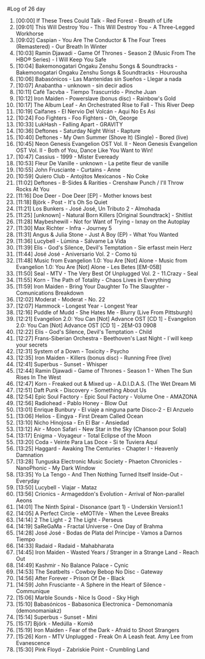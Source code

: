 #Log of 26 day

1. [00:00] If These Trees Could Talk - Red Forest - Breath of Life
1. [09:01] This Will Destroy You - This Will Destroy You - A Three-Legged Workhorse
1. [09:02] Caspian - You Are The Conductor & The Four Trees (Remastered) - Our Breath In Winter
1. [10:03] Ramin Djawadi - Game Of Thrones - Season 2 (Music From The HBO® Series) - I Will Keep You Safe
1. [10:04] Bakemonogatari Ongaku Zenshu Songs & Soundtracks - Bakemonogatari Ongaku Zenshu Songs & Soundtracks - Hourousha
1. [10:06] Babasónicos - Las Mantenidas sin Sueños - Llegar a nada
1. [10:07] Anabantha - unknown - sin decir adios
1. [10:11] Café Tacvba - Tiempo Trascurrido - Pinche Juan
1. [10:12] Iron Maiden - Powerslave (bonus disc) - Rainbow's Gold
1. [10:17] The Album Leaf - An Orchestrated Rise to Fall - This River Deep
1. [10:19] Caifanes - El Nervio Del Volcán - Aqui No Es Asi
1. [10:24] Foo Fighters - Foo Fighters - Oh, George
1. [10:33] LukHash - Falling Apart - GRAVITY
1. [10:36] Deftones - Saturday Night Wrist - Rapture
1. [10:40] Deftones - My Own Summer (Shove It) (Single) - Bored (live)
1. [10:45] Neon Genesis Evangelion OST Vol. II - Neon Genesis Evangelion OST Vol. II - Both of You, Dance Like You Want to Win!
1. [10:47] Cassius - 1999 - Mister Eveready
1. [10:53] Fleur De Vanille - unknown - La petite fleur de vanille
1. [10:55] John Frusciante - Curtains - Anne
1. [10:59] Quiero Club - Antojitos Mexicanos - No Coke
1. [11:02] Deftones - B-Sides & Rarities - Crenshaw Punch / I'll Throw Rocks At You
1. [11:16] Doe Deer - Doe Deer [EP] - Mother knows best
1. [11:18] Björk - Post - It's Oh So Quiet
1. [11:21] Los Bunkers - José José, Un Tributo 2 - Almohada
1. [11:25] [unknown] - Natural Born Killers [Original Soundtrack] - Shitlist
1. [11:28] Maybeshewill - Not for Want of Trying - Ixnay on the Autoplay
1. [11:30] Max Richter - Infra - Journey 5
1. [11:31] Angus & Julia Stone - Just A Boy (EP) - What You Wanted
1. [11:36] Lucybell - Lúmina - Sálvame La Vida
1. [11:39] Elis - God's Silence, Devil's Temptation - Sie erfasst mein Herz
1. [11:44] José José - Aniversario Vol. 2 - Como tú
1. [11:48] Music from Evangelion 1.0: You Are [Not] Alone - Music from Evangelion 1.0: You Are [Not] Alone - Les Betes [EM-05B]
1. [11:50] Seal - MTV - The Very Best Of Unplugged Vol. 2 - 11.Crazy - Seal
1. [11:55] Korn - The Path of Totality - Chaos Lives in Everything
1. [11:59] Iron Maiden - Bring Your Daughter To The Slaughter - Comunications Breakdown
1. [12:02] Moderat - Moderat - No. 22
1. [12:07] Hammock - Longest Year - Longest Year
1. [12:16] Puddle of Mudd - She Hates Me - Blurry (Live From Pittsburgh)
1. [12:21] Evangelion 2.0: You Can [Not] Advance OST [CD 1] - Evangelion 2.0: You Can [Not] Advance OST [CD 1] - 2EM-03 0908
1. [12:22] Elis - God's Silence, Devil's Temptation - Child
1. [12:27] Frans-Siberian Orchestra - Beethoven's Last Night - I´will keep your secrets
1. [12:31] System of a Down - Toxicity - Psycho
1. [12:35] Iron Maiden - Killers (bonus disc) - Running Free (live)
1. [12:41] Superbus - Sunset - Whisper
1. [12:44] Ramin Djawadi - Game of Thrones - Season 1 - When The Sun Rises In The West
1. [12:47] Korn - Freaked out & Mixed up - A.D.I.D.A.S. (The Wet Dream Mi
1. [12:51] Daft Punk - Discovery - Something About Us
1. [12:54] Epic Soul Factory - Epic Soul Factory - Volume One - AMAZONA
1. [12:56] Radiohead - Pablo Honey - Blow Out
1. [13:01] Enrique Bunbury - El viaje a ninguna parte Disco-2 - El Anzuelo
1. [13:06] Helios - Eingya - First Dream Called Ocean
1. [13:10] Nicho Hinojosa - En El Bar - Ansiedad
1. [13:12] Air - Moon Safari - New Star in the Sky (Chanson pour Solal)
1. [13:17] Enigma - Voyageur - Total Eclipse of the Moon
1. [13:20] Coda - Veinte Para Las Doce - Si te Tuviera Aquí
1. [13:25] Haggard - Awaking The Centuries - Chapter I - Heavenly Damnation
1. [13:28] Tunguska Electronic Music Society - Phaeton Chronicles - NanoPhonic - My Dark Window
1. [13:35] Yo La Tengo - And Then Nothing Turned Itself Inside-Out - Everyday
1. [13:50] Lucybell - Viajar - Mataz
1. [13:56] Crionics - Armageddon's Evolution - Arrival of Non-parallel Aeons
1. [14:01] The Ninth Spiral - Disonance (part 1) - Underskin Version1.1
1. [14:05] A Perfect Circle - eMOTIVe - When the Levee Breaks
1. [14:14] 2 The Light - 2 The Light - Perseus
1. [14:19] SaReGaMa - Fractal Universe - One Day of Brahma
1. [14:28] José José - Bodas de Plata del Principe - Vamos a Darnos Tiempo
1. [14:33] Radaid - Radaid - Mahabharata
1. [14:45] Iron Maiden - Wasted Years / Stranger in a Strange Land - Reach Out
1. [14:49] Kashmir - No Balance Palace - Cynic
1. [14:53] The Seatbelts - Cowboy Bebop No Disc - Gateway
1. [14:56] After Forever - Prison Of De - Black
1. [14:59] John Frusciante - A Sphere in the Heart of Silence - Communique
1. [15:06] Marble Sounds - Nice Is Good - Sky High
1. [15:10] Babasónicos - Babasonica Electronica - Demonomanía (demonomaniakz)
1. [15:14] Superbus - Sunset - Mini
1. [15:17] Björk - Medúlla - Komið
1. [15:19] Iron Maiden - Fear of the Dark - Afraid to Shoot Strangers
1. [15:26] Korn - MTV Unplugged - Freak On A Leash feat. Amy Lee from Evanescence
1. [15:30] Pink Floyd - Zabriskie Point - Crumbling Land
